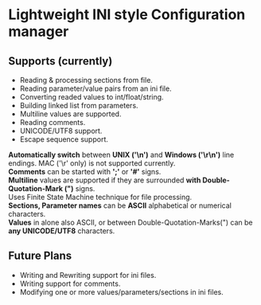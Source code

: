 
# Lightweight INI style Configuration manager  

## Supports (currently)

- Reading & processing sections from file.
- Reading parameter/value pairs from an ini file.  
- Converting readed values to int/float/string.
- Building linked list from parameters.
- Multiline values are supported.
- Reading comments.
- UNICODE/UTF8 support.
- Escape sequence support.

**Automatically switch** between **UNIX ('\n')** and **Windows ('\r\n')** line endings. MAC ('\r' only) is not supported currently.  
**Comments** can be started with **';'** or **'#'** signs.  
**Multiline** values are supported if they are surrounded **with Double-Quotation-Mark (")** signs.  
Uses Finite State Machine technique for file processing.  
**Sections, Parameter names** can be **ASCII** alphabetical or numerical characters.  
**Values** in alone also ASCII, or between Double-Quotation-Marks(") can be **any UNICODE/UTF8** characters. 


## Future Plans  

- Writing and Rewriting support for ini files.
- Writing support for comments.
- Modifying one or more values/parameters/sections in ini files.

